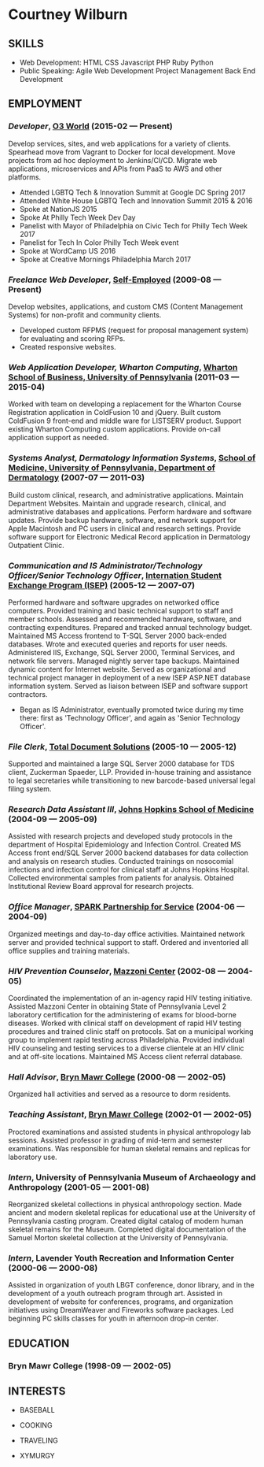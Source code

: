 Courtney Wilburn
============






## SKILLS

  - Web Development: HTML CSS Javascript PHP Ruby Python 
  - Public Speaking: Agile Web Development Project Management Back End Development 

## EMPLOYMENT

### *Developer*, [O3 World](http://o3world.com) (2015-02 — Present)

Develop services, sites, and web applications for a variety of clients. Spearhead move from Vagrant to Docker for local development. Move projects from ad hoc deployment to Jenkins/CI/CD. Migrate web applications, microservices and APIs from PaaS to AWS and other platforms.
  - Attended LGBTQ Tech & Innovation Summit at Google DC Spring 2017
  - Attended White House LGBTQ Tech and Innovation Summit 2015 & 2016
  - Spoke at NationJS 2015
  - Spoke At Philly Tech Week Dev Day
  - Panelist with Mayor of Philadelphia on Civic Tech for Philly Tech Week 2017
  - Panelist for Tech In Color Philly Tech Week event
  - Spoke at WordCamp US 2016
  - Spoke at Creative Mornings Philadelphia March 2017

### *Freelance Web Developer*, [Self-Employed](http://cjwilburn.com) (2009-08 — Present)

Develop websites, applications, and custom CMS (Content Management Systems) for non-profit and community clients.
  - Developed custom RFPMS (request for proposal management system) for evaluating and scoring RFPs.
  - Created responsive websites.

### *Web Application Developer, Wharton Computing*, [Wharton School of Business, University of Pennsylvania](http://wharton.upenn.edu) (2011-03 — 2015-04)

Worked with team on developing a replacement for the Wharton Course Registration application in ColdFusion 10 and jQuery. Built custom ColdFusion 9 front-end and middle ware for LISTSERV product. Support existing Wharton Computing custom applications. Provide on-call application support as needed.

### *Systems Analyst, Dermatology Information Systems*, [School of Medicine, University of Pennsylvania, Department of Dermatology](https://www.med.upenn.edu) (2007-07 — 2011-03)

Build custom clinical, research, and administrative applications. Maintain Department Websites. Maintain and upgrade research, clinical, and administrative databases and applications. Perform hardware and software updates.  Provide backup hardware, software, and network support for Apple Macintosh and PC users in clinical and research settings. Provide software support for Electronic Medical Record application in Dermatology Outpatient Clinic.

### *Communication and IS Administrator/Technology Officer/Senior Technology Officer*, [Internation Student Exchange Program (ISEP)](https://www.isepstudyabroad.org/) (2005-12 — 2007-07)

  Performed hardware and software upgrades on networked office computers. Provided training and basic technical support to staff and member schools. Assessed and recommended hardware, software, and contracting expenditures. Prepared and tracked annual technology budget. Maintained MS Access frontend to T-SQL Server 2000 back-ended databases. Wrote and executed queries and reports for user needs. Administered IIS, Exchange, SQL Server 2000, Terminal Services, and network file servers. Managed nightly server tape backups. Maintained dynamic content for Internet website. Served as organizational and technical project manager in deployment of a new ISEP ASP.NET database information system. Served as liaison between ISEP and software support contractors.
  - Began as IS Administrator, eventually promoted twice during my time there: first as 'Technology Officer', and again as 'Senior Technology Officer'.

### *File Clerk*, [Total Document Solutions](http://www.totaldocuments.com/) (2005-10 — 2005-12)

Supported and maintained a large SQL Server 2000 database for TDS client, Zuckerman Spaeder, LLP. Provided in-house training and assistance to legal secretaries while transitioning to new barcode-based universal legal filing system.

### *Research Data Assistant III*, [Johns Hopkins School of Medicine](http://www.hopkinsmedicine.org/som/) (2004-09 — 2005-09)

Assisted with research projects and developed study protocols in the department of Hospital Epidemiology and Infection Control. Created MS Access front end/SQL Server 2000 backend databases for data collection and analysis on research studies. Conducted trainings on nosocomial infections and infection control for clinical staff at Johns Hopkins Hospital. Collected environmental samples from patients for analysis. Obtained Institutional Review Board approval for research projects.

### *Office Manager*, [SPARK Partnership for Service](http://www.sparkpfs.org/) (2004-06 — 2004-09)

Organized meetings and day-to-day office activities. Maintained network server and provided technical support to staff. Ordered and inventoried all office supplies and training materials.

### *HIV Prevention Counselor*, [Mazzoni Center](http://mazzonicenter.org) (2002-08 — 2004-05)

Coordinated the implementation of an in-agency rapid HIV testing initiative. Assisted Mazzoni Center in obtaining State of Pennsylvania Level 2 laboratory certification for the administering of exams for blood-borne diseases.  Worked with clinical staff on development of rapid HIV testing procedures and trained clinic staff on protocols.  Sat on a municipal working group to implement rapid testing across Philadelphia. Provided individual HIV counseling and testing services to a diverse clientele at an HIV clinic and at off-site locations.  Maintained MS Access client referral database.

### *Hall Advisor*, [Bryn Mawr College](https://brynmawr.edu) (2000-08 — 2002-05)

Organized hall activities and served as a resource to dorm residents.

### *Teaching Assistant*, [Bryn Mawr College](https://brynmawr.edu) (2002-01 — 2002-05)

Proctored examinations and assisted students in physical anthropology lab sessions. Assisted professor in grading of mid-term and semester examinations. Was responsible for human skeletal remains and replicas for laboratory use.

### *Intern*, University of Pennsylvania Museum of Archaeology and Anthropology (2001-05 — 2001-08)

Reorganized skeletal collections in physical anthropology section. Made ancient and modern skeletal replicas for educational use at the University of Pennsylvania casting program. Created digital catalog of modern human skeletal remains for the Museum. Completed digital documentation of the Samuel Morton skeletal collection at the University of Pennsylvania.

### *Intern*, Lavender Youth Recreation and Information Center (2000-06 — 2000-08)

Assisted in organization of youth LBGT conference, donor library, and in the development of a youth outreach program through art.  Assisted in development of website for conferences, programs, and organization initiatives using DreamWeaver and Fireworks software packages. Led beginning PC skills classes for youth in afternoon drop-in center.




## EDUCATION

### Bryn Mawr College (1998-09 — 2002-05)












## INTERESTS

- BASEBALL

- COOKING

- TRAVELING

- XYMURGY


